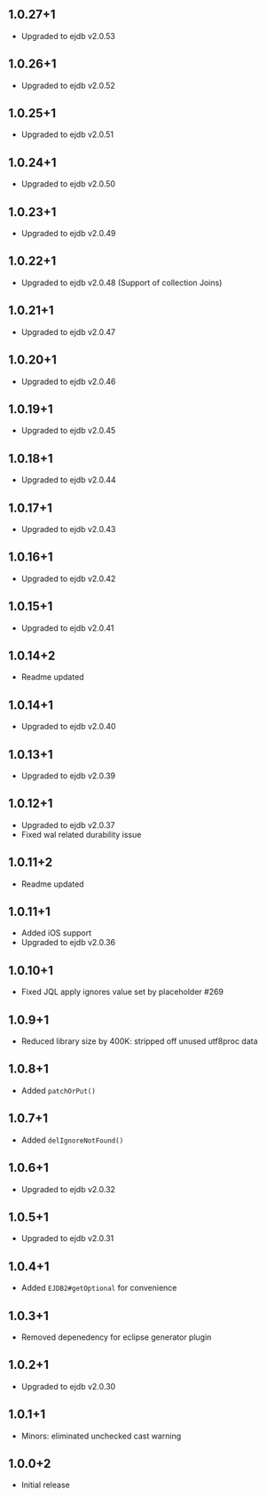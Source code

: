 ## 1.0.27+1

  * Upgraded to ejdb v2.0.53

## 1.0.26+1

  * Upgraded to ejdb v2.0.52

## 1.0.25+1

  * Upgraded to ejdb v2.0.51

## 1.0.24+1

  * Upgraded to ejdb v2.0.50

## 1.0.23+1

  * Upgraded to ejdb v2.0.49

## 1.0.22+1

  * Upgraded to ejdb v2.0.48 (Support of collection Joins)

## 1.0.21+1

  * Upgraded to ejdb v2.0.47

## 1.0.20+1

  * Upgraded to ejdb v2.0.46

## 1.0.19+1

  * Upgraded to ejdb v2.0.45

## 1.0.18+1

  * Upgraded to ejdb v2.0.44

## 1.0.17+1

  * Upgraded to ejdb v2.0.43

## 1.0.16+1

  * Upgraded to ejdb v2.0.42

## 1.0.15+1

  * Upgraded to ejdb v2.0.41

## 1.0.14+2

  * Readme updated

## 1.0.14+1

  * Upgraded to ejdb v2.0.40

## 1.0.13+1

  * Upgraded to ejdb v2.0.39

## 1.0.12+1

  * Upgraded to ejdb v2.0.37
  * Fixed wal related durability issue

## 1.0.11+2

* Readme updated

## 1.0.11+1

* Added iOS support
* Upgraded to ejdb v2.0.36

## 1.0.10+1

* Fixed JQL apply ignores value set by placeholder #269

## 1.0.9+1

* Reduced library size by 400K: stripped off unused utf8proc data

## 1.0.8+1

* Added `patchOrPut()`

## 1.0.7+1

* Added `delIgnoreNotFound()`

## 1.0.6+1

* Upgraded to ejdb v2.0.32

## 1.0.5+1

* Upgraded to ejdb v2.0.31

## 1.0.4+1

* Added `EJDB2#getOptional` for convenience

## 1.0.3+1

* Removed depenedency for eclipse generator plugin

## 1.0.2+1

* Upgraded to ejdb v2.0.30

## 1.0.1+1

* Minors: eliminated unchecked cast warning

## 1.0.0+2

* Initial release
